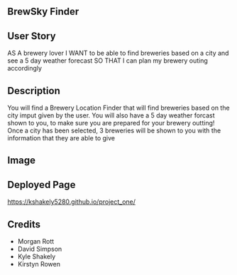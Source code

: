 ## BrewSky Finder

## User Story
AS A brewery lover
I WANT to be able to find breweries based on a city and see a 5 day weather forecast 
SO THAT I can plan my brewery outing accordingly


## Description
You will find a Brewery Location Finder that will find breweries based on the city imput given by the user. You will also have a 5 day weather forcast shown to you, to make sure you are prepared for your brewery outting! Once a city has been selected, 3 breweries will be shown to you with the information that they are able to give

## Image

## Deployed Page
https://kshakely5280.github.io/project_one/

## Credits
 * Morgan Rott
 * David Simpson
 * Kyle Shakely
 * Kirstyn Rowen
